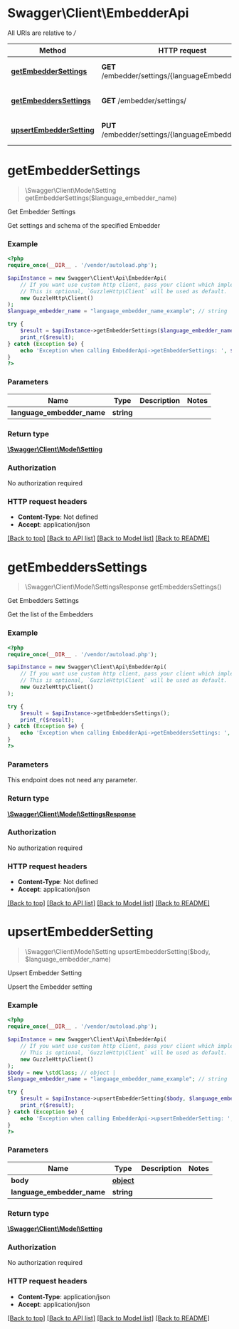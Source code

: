 # Swagger\Client\EmbedderApi

All URIs are relative to */*

Method | HTTP request | Description
------------- | ------------- | -------------
[**getEmbedderSettings**](EmbedderApi.md#getembeddersettings) | **GET** /embedder/settings/{languageEmbedderName}/ | Get Embedder Settings
[**getEmbeddersSettings**](EmbedderApi.md#getembedderssettings) | **GET** /embedder/settings/ | Get Embedders Settings
[**upsertEmbedderSetting**](EmbedderApi.md#upsertembeddersetting) | **PUT** /embedder/settings/{languageEmbedderName}/ | Upsert Embedder Setting

# **getEmbedderSettings**
> \Swagger\Client\Model\Setting getEmbedderSettings($language_embedder_name)

Get Embedder Settings

Get settings and schema of the specified Embedder

### Example
```php
<?php
require_once(__DIR__ . '/vendor/autoload.php');

$apiInstance = new Swagger\Client\Api\EmbedderApi(
    // If you want use custom http client, pass your client which implements `GuzzleHttp\ClientInterface`.
    // This is optional, `GuzzleHttp\Client` will be used as default.
    new GuzzleHttp\Client()
);
$language_embedder_name = "language_embedder_name_example"; // string | 

try {
    $result = $apiInstance->getEmbedderSettings($language_embedder_name);
    print_r($result);
} catch (Exception $e) {
    echo 'Exception when calling EmbedderApi->getEmbedderSettings: ', $e->getMessage(), PHP_EOL;
}
?>
```

### Parameters

Name | Type | Description  | Notes
------------- | ------------- | ------------- | -------------
 **language_embedder_name** | **string**|  |

### Return type

[**\Swagger\Client\Model\Setting**](../Model/Setting.md)

### Authorization

No authorization required

### HTTP request headers

 - **Content-Type**: Not defined
 - **Accept**: application/json

[[Back to top]](#) [[Back to API list]](../../README.md#documentation-for-api-endpoints) [[Back to Model list]](../../README.md#documentation-for-models) [[Back to README]](../../README.md)

# **getEmbeddersSettings**
> \Swagger\Client\Model\SettingsResponse getEmbeddersSettings()

Get Embedders Settings

Get the list of the Embedders

### Example
```php
<?php
require_once(__DIR__ . '/vendor/autoload.php');

$apiInstance = new Swagger\Client\Api\EmbedderApi(
    // If you want use custom http client, pass your client which implements `GuzzleHttp\ClientInterface`.
    // This is optional, `GuzzleHttp\Client` will be used as default.
    new GuzzleHttp\Client()
);

try {
    $result = $apiInstance->getEmbeddersSettings();
    print_r($result);
} catch (Exception $e) {
    echo 'Exception when calling EmbedderApi->getEmbeddersSettings: ', $e->getMessage(), PHP_EOL;
}
?>
```

### Parameters
This endpoint does not need any parameter.

### Return type

[**\Swagger\Client\Model\SettingsResponse**](../Model/SettingsResponse.md)

### Authorization

No authorization required

### HTTP request headers

 - **Content-Type**: Not defined
 - **Accept**: application/json

[[Back to top]](#) [[Back to API list]](../../README.md#documentation-for-api-endpoints) [[Back to Model list]](../../README.md#documentation-for-models) [[Back to README]](../../README.md)

# **upsertEmbedderSetting**
> \Swagger\Client\Model\Setting upsertEmbedderSetting($body, $language_embedder_name)

Upsert Embedder Setting

Upsert the Embedder setting

### Example
```php
<?php
require_once(__DIR__ . '/vendor/autoload.php');

$apiInstance = new Swagger\Client\Api\EmbedderApi(
    // If you want use custom http client, pass your client which implements `GuzzleHttp\ClientInterface`.
    // This is optional, `GuzzleHttp\Client` will be used as default.
    new GuzzleHttp\Client()
);
$body = new \stdClass; // object | 
$language_embedder_name = "language_embedder_name_example"; // string | 

try {
    $result = $apiInstance->upsertEmbedderSetting($body, $language_embedder_name);
    print_r($result);
} catch (Exception $e) {
    echo 'Exception when calling EmbedderApi->upsertEmbedderSetting: ', $e->getMessage(), PHP_EOL;
}
?>
```

### Parameters

Name | Type | Description  | Notes
------------- | ------------- | ------------- | -------------
 **body** | [**object**](../Model/object.md)|  |
 **language_embedder_name** | **string**|  |

### Return type

[**\Swagger\Client\Model\Setting**](../Model/Setting.md)

### Authorization

No authorization required

### HTTP request headers

 - **Content-Type**: application/json
 - **Accept**: application/json

[[Back to top]](#) [[Back to API list]](../../README.md#documentation-for-api-endpoints) [[Back to Model list]](../../README.md#documentation-for-models) [[Back to README]](../../README.md)

